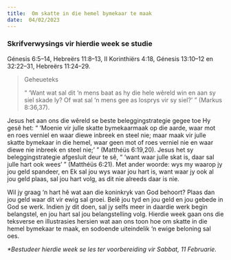 ```yaml
---
title:  Om skatte in die hemel bymekaar te maak
date:  04/02/2023
---
```


### Skrifverwysings vir hierdie week se studie
Génesis 6:5–14, Hebreërs 11:8–13, II Korinthiërs 4:18, Génesis 13:10–12 en 32:22–31, Hebreërs 11:24–29.

> <p>Geheueteks</p>
> “ ‘Want wat sal dit ‘n mens baat as hy die hele wêreld win en aan sy siel skade ly?  Of wat sal ‘n mens gee as losprys vir sy siel?’ ” (Markus 8:36,37).

Jesus het aan ons die wêreld se beste beleggingstrategie gegee toe Hy gesê het: “ ‘Moenie vir julle skatte bymekaarmaak op die aarde, waar mot en roes verniel en waar diewe inbreek en steel nie; maar maak vir julle skatte bymekaar in die hemel, waar geen mot of roes verniel nie en waar diewe nie inbreek en steel nie;’ ” (Matthéüs 6:19,20). Jesus het sy beleggingstrategie afgesluit deur te sê, “ ‘want waar julle skat is, daar sal julle hart ook wees’ ” (Matthéüs 6:21). Met ander woorde: wys my waarop jy jou geld spandeer, en Ek sal jou wys waar jou hart is, want waar jy ook al jou geld plaas, sal jou hart volg, as dit nie alreeds daar is nie.

Wil jy graag ‘n hart hê wat aan die koninkryk van God behoort? Plaas dan jou geld waar dit vir ewig sal groei. Belê jou tyd en jou geld en jou gebede in God se werk.  Indien jy dit doen, sal jy selfs meer in daardie werk begin belangstel, en jou hart sal jou belangstelling volg. Hierdie week gaan ons die teksverse en illustrasies hersien wat aan ons toon hoe om skatte in die hemel bymekaar te maak, en sodoende uiteindelik ‘n ewige beloning sal oes.

_*Bestudeer hierdie week se les ter voorbereiding vir Sabbat, 11 Februarie._